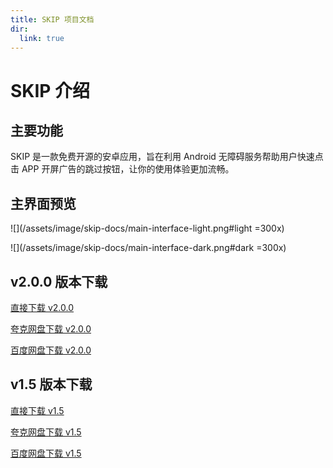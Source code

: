 ```yaml
---
title: SKIP 项目文档
dir:
  link: true
---
```


<object data="/assets/html/badge-skip.html" width="100%" height="50"></object>

# SKIP 介绍

## 主要功能

SKIP 是一款免费开源的安卓应用，旨在利用 Android 无障碍服务帮助用户快速点击 APP 开屏广告的跳过按钮，让你的使用体验更加流畅。

## 主界面预览

![](/assets/image/skip-docs/main-interface-light.png#light =300x)

![](/assets/image/skip-docs/main-interface-dark.png#dark =300x)

## v2.0.0 版本下载

[直接下载 v2.0.0](https://download.fgit.cf/GuoXiCheng/SKIP/releases/download/v2.0.0/SKIP-v2.0.0.apk)

[夸克网盘下载 v2.0.0](https://pan.quark.cn/s/54c2809b1dc8)

[百度网盘下载 v2.0.0](https://pan.baidu.com/s/1_Kbaj9FNvPFY-g7AgfSWnQ?pwd=ifec)

## v1.5 版本下载

[直接下载 v1.5](https://download.fgit.cf/GuoXiCheng/SKIP/releases/download/v1.5/SKIP-v1.5.apk)

[夸克网盘下载 v1.5](https://pan.quark.cn/s/d9059f871094)

[百度网盘下载 v1.5](https://pan.baidu.com/s/1PaDWDXcczqDJHdz9h8lQ7A?pwd=h3pf)
